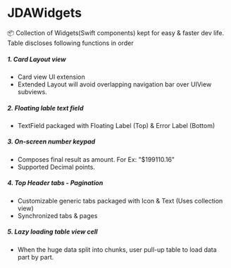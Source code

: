 # JDAWidgets
📦 Collection of Widgets(Swift components) kept for easy & faster dev life.
Table discloses following functions in order 

##### 1. Card Layout view
- Card view UI extension
- Extended Layout will avoid overlapping navigation bar over UIView subviews.

##### 2. Floating lable text field
- TextField packaged with Floating Label (Top) & Error Label (Bottom) 

##### 3. On-screen number keypad
- Composes final result as amount. For Ex: "$199110.16"
- Supported Decimal points.

##### 4. Top Header tabs - Pagination
- Customizable generic tabs packaged with Icon & Text (Uses collection view)
- Synchronized tabs & pages

##### 5. Lazy loading table view cell
- When the huge data split into chunks, user pull-up table to load data part by part.
